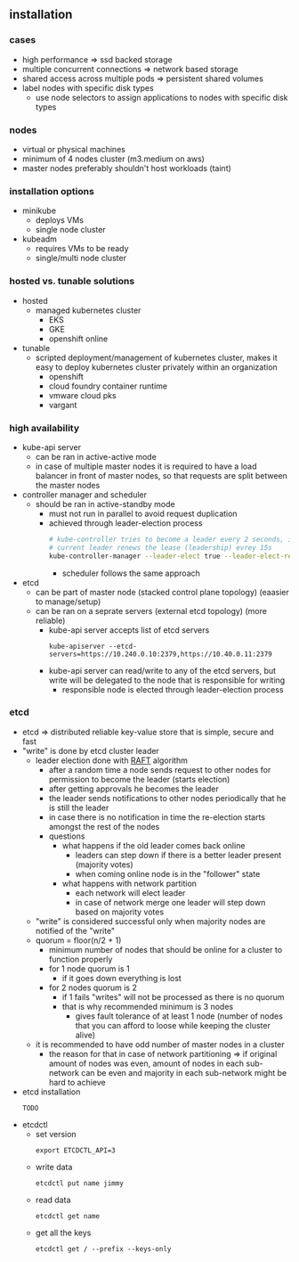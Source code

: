 ## installation

### cases
* high performance => ssd backed storage
* multiple concurrent connections => network based storage
* shared access across multiple pods => persistent shared volumes
* label nodes with specific disk types
  * use node selectors to assign applications to nodes with specific disk types

### nodes
* virtual or physical machines
* minimum of 4 nodes cluster (m3.medium on aws)
* master nodes preferably shouldn't host workloads (taint)

### installation options
* minikube
  * deploys VMs
  * single node cluster
* kubeadm
  * requires VMs to be ready
  * single/multi node cluster
  
### hosted vs. tunable solutions
* hosted
  * managed kubernetes cluster
    * EKS
    * GKE
    * openshift online
* tunable
  * scripted deployment/management of kubernetes cluster, makes it easy to deploy kubernetes cluster privately within an organization
    * openshift
    * cloud foundry container runtime
    * vmware cloud pks
    * vargant

### high availability
* kube-api server
  * can be ran in active-active mode
  * in case of multiple master nodes it is required to have a load balancer in front of master nodes, so that requests are split between the master nodes
* controller manager and scheduler
  * should be ran in active-standby mode
    * must not run in parallel to avoid request duplication
    * achieved through leader-election process
      ```bash
      # kube-controller tries to become a leader every 2 seconds, in case other master node crashes
      # current leader renews the lease (leadership) evrey 15s
      kube-controller-manager --leader-elect true --leader-elect-retry-period 2s --leader-elect-lease-duration 15s
      ```
      * scheduler follows the same approach
* etcd
  * can be part of master node (stacked control plane topology) (eaasier to manage/setup)
  * can be ran on a seprate servers (external etcd topology) (more reliable)
    * kube-api server accepts list of etcd servers
      ```
      kube-apiserver --etcd-servers=https://10.240.0.10:2379,https://10.40.0.11:2379
      ```
    * kube-api server can read/write to any of the etcd servers, but write will be delegated to the node that is responsible for writing
      * responsible node is elected through leader-election process
    
### etcd
* etcd => distributed reliable key-value store that is simple, secure and fast
* "write" is done by etcd cluster leader
  * leader election done with [RAFT](https://raft.github.io/) algorithm
    * after a random time a node sends request to other nodes for permission to become the leader (starts election)
    * after getting approvals he becomes the leader
    * the leader sends notifications to other nodes periodically that he is still the leader
    * in case there is no notification in time the re-election starts amongst the rest of the nodes
    * questions
       * what happens if the old leader comes back online
         * leaders can step down if there is a better leader present (majority votes)
         * when coming online node is in the "follower" state
       * what happens with network partition
         * each network will elect leader
         * in case of network merge one leader will step down based on majority votes
  * "write" is considered successful only when majority nodes are notified of the "write"
  * quorum = floor(n/2 + 1)
    * minimum number of nodes that should be online for a cluster to function properly
    * for 1 node quorum is 1
      * if it goes down everything is lost
    * for 2 nodes quorum is 2
      * if 1 fails "writes" will not be processed as there is no quorum
      * that is why recommended minimum is 3 nodes
        * gives fault tolerance of at least 1 node (number of nodes that you can afford to loose while keeping the cluster alive)
  * it is recommended to have odd number of master nodes in a cluster
    * the reason for that in case of network partitioning => if original amount of nodes was even, amount of nodes in each sub-network can be even and majority in each sub-network might be hard to achieve
* etcd installation
  ```
  TODO
  ```
* etcdctl
  * set version
    ```
    export ETCDCTL_API=3
    ```
  * write data
    ```
    etcdctl put name jimmy
    ```
  * read data
    ```
    etcdctl get name
    ```
  * get all the keys
    ```
    etcdctl get / --prefix --keys-only
    ```
